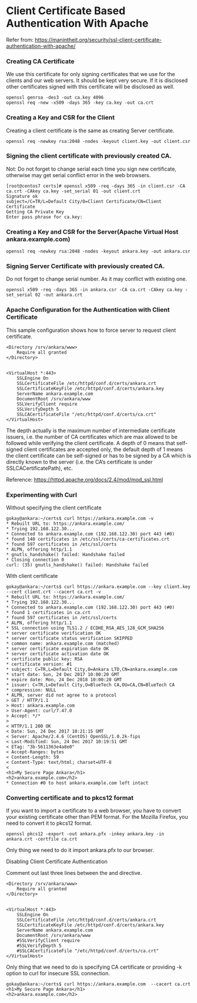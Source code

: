 # Client Certificate Based Authentication With Apache

Refer from: https://manintheit.org/security/ssl-client-certificate-authentication-with-apache/

### Creating CA Certificate

We use this certificate for only signing certificates that we use for the clients and our web servers. It should be kept very secure. If it is disclosed other certificates signed with this certificate will be disclosed as well.
```
openssl genrsa -des3 -out ca.key 4096
openssl req -new -x509 -days 365 -key ca.key -out ca.crt
```

### Creating a Key and CSR for the Client

Creating a client certificate is the same as creating Server certificate.
```
openssl req -newkey rsa:2048 -nodes -keyout client.key -out client.csr
```

### Signing the client certificate with previously created CA.

Not: Do not forget to change serial each time you sign new certificate, otherwise may get serial conflict error in the web browsers.
```
[root@centos7 certs]# openssl x509 -req -days 365 -in client.csr -CA ca.crt -CAkey ca.key -set_serial 01 -out client.crt
Signature ok
subject=/C=TR/L=Default City/O=Client Certificate/CN=Client Certificate
Getting CA Private Key
Enter pass phrase for ca.key:
```

### Creating a Key and CSR for the Server(Apache Virtual Host ankara.example.com)
```
openssl req -newkey rsa:2048 -nodes -keyout ankara.key -out ankara.csr
```

### Signing Server Certificate with previously created CA.

Do not forget to change serial number. As it may conflict with existing one.
```
openssl x509 -req -days 365 -in ankara.csr -CA ca.crt -CAkey ca.key -set_serial 02 -out ankara.crt
```

### Apache Configuration for the Authentication with Client Certificate

This sample configuration shows how to force server to request client certificate.
```
<Directory /srv/ankara/www>
	Require all granted
</Directory>


<VirtualHost *:443>
	SSLEngine On
	SSLCertificateFile /etc/httpd/conf.d/certs/ankara.crt
	SSLCertificateKeyFile /etc/httpd/conf.d/certs/ankara.key
	ServerName ankara.example.com
	DocumentRoot /srv/ankara/www 
	SSLVerifyClient require
	SSLVerifyDepth 5
	SSLCACertificateFile "/etc/httpd/conf.d/certs/ca.crt"
</VirtualHost>
```

The depth actually is the maximum number of intermediate certificate issuers, i.e. the number of CA certificates which are max allowed to be followed while verifying the client certificate. A depth of 0 means that self-signed client certificates are accepted only, the default depth of 1 means the client certificate can be self-signed or has to be signed by a CA which is directly known to the server (i.e. the CA’s certificate is under SSLCACertificatePath), etc.

Reference: https://httpd.apache.org/docs/2.4/mod/mod_ssl.html

### Experimenting with Curl

Without specifying the client certificate

```
gokay@ankara:~/certs$ curl https://ankara.example.com -v
* Rebuilt URL to: https://ankara.example.com/
* Trying 192.168.122.30...
* Connected to ankara.example.com (192.168.122.30) port 443 (#0)
* found 148 certificates in /etc/ssl/certs/ca-certificates.crt
* found 597 certificates in /etc/ssl/certs
* ALPN, offering http/1.1
* gnutls_handshake() failed: Handshake failed
* Closing connection 0
curl: (35) gnutls_handshake() failed: Handshake failed
``` 

With client certificate
```
gokay@ankara:~/certs$ curl https://ankara.example.com --key client.key --cert client.crt --cacert ca.crt -v
* Rebuilt URL to: https://ankara.example.com/
* Trying 192.168.122.30...
* Connected to ankara.example.com (192.168.122.30) port 443 (#0)
* found 1 certificates in ca.crt
* found 597 certificates in /etc/ssl/certs
* ALPN, offering http/1.1
* SSL connection using TLS1.2 / ECDHE_RSA_AES_128_GCM_SHA256
* server certificate verification OK
* server certificate status verification SKIPPED
* common name: ankara.example.com (matched)
* server certificate expiration date OK
* server certificate activation date OK
* certificate public key: RSA
* certificate version: #1
* subject: C=TR,L=Default City,O=Ankara LTD,CN=ankara.example.com
* start date: Sun, 24 Dec 2017 10:00:20 GMT
* expire date: Mon, 24 Dec 2018 10:00:20 GMT
* issuer: C=TR,L=Default City,O=BlueTech CA,OU=CA,CN=BlueTech CA
* compression: NULL
* ALPN, server did not agree to a protocol
> GET / HTTP/1.1
> Host: ankara.example.com
> User-Agent: curl/7.47.0
> Accept: */*
> 
< HTTP/1.1 200 OK
< Date: Sun, 24 Dec 2017 10:21:15 GMT
< Server: Apache/2.4.6 (CentOS) OpenSSL/1.0.2k-fips
< Last-Modified: Sun, 24 Dec 2017 10:19:51 GMT
< ETag: "3b-5611363e4a8e0"
< Accept-Ranges: bytes
< Content-Length: 59
< Content-Type: text/html; charset=UTF-8
< 
<h1>My Secure Page Ankara</h1>
<h2>ankara.example.com</h2>
* Connection #0 to host ankara.example.com left intact
```

### Converting certificate and to pkcs12 format

If you want to import a certificate to a web browser, you have to convert your existing certificate other than PEM format. For the Mozilla Firefox, you need to convert it  to pkcs12 format.
```
openssl pkcs12 -export -out ankara.pfx -inkey ankara.key -in ankara.crt -certfile ca.crt
```

Only thing we need to do it import ankara.pfx to our browser.

Disabling Client Certificate Authentication

Comment out last three lines between the <VirtualHost> and </VirtualHost> directive.
```
<Directory /srv/ankara/www>
	Require all granted
</Directory>


<VirtualHost *:443>
	SSLEngine On
	SSLCertificateFile /etc/httpd/conf.d/certs/ankara.crt
	SSLCertificateKeyFile /etc/httpd/conf.d/certs/ankara.key
	ServerName ankara.example.com
	DocumentRoot /srv/ankara/www 
	#SSLVerifyClient require
	#SSLVerifyDepth 5
	#SSLCACertificateFile "/etc/httpd/conf.d/certs/ca.crt"
</VirtualHost>
```

Only thing that we need to do is specifying CA certificate or providing  -k option to curl for insecure SSL connection.
```
gokay@ankara:~/certs$ curl https://ankara.example.com  --cacert ca.crt 
<h1>My Secure Page Ankara</h1>
<h2>ankara.example.com</h2>
```
